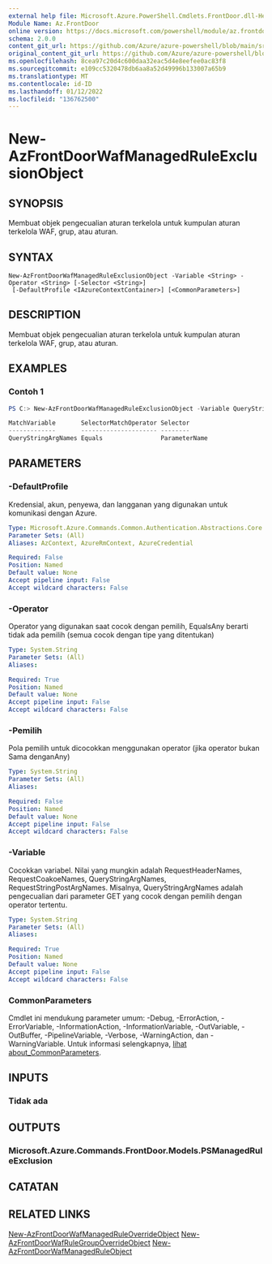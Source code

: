 ```yaml
---
external help file: Microsoft.Azure.PowerShell.Cmdlets.FrontDoor.dll-Help.xml
Module Name: Az.FrontDoor
online version: https://docs.microsoft.com/powershell/module/az.frontdoor/new-azfrontdoorwafmanagedruleexclusionobject
schema: 2.0.0
content_git_url: https://github.com/Azure/azure-powershell/blob/main/src/FrontDoor/FrontDoor/help/New-AzFrontDoorWafManagedRuleExclusionObject.md
original_content_git_url: https://github.com/Azure/azure-powershell/blob/main/src/FrontDoor/FrontDoor/help/New-AzFrontDoorWafManagedRuleExclusionObject.md
ms.openlocfilehash: 8cea97c20d4c600daa32eac5d4e8eefee0ac83f8
ms.sourcegitcommit: e109cc5320478db6aa8a52d49996b133007a65b9
ms.translationtype: MT
ms.contentlocale: id-ID
ms.lasthandoff: 01/12/2022
ms.locfileid: "136762500"
---
```

# New-AzFrontDoorWafManagedRuleExclusionObject

## SYNOPSIS
Membuat objek pengecualian aturan terkelola untuk kumpulan aturan terkelola WAF, grup, atau aturan.

## SYNTAX

```
New-AzFrontDoorWafManagedRuleExclusionObject -Variable <String> -Operator <String> [-Selector <String>]
 [-DefaultProfile <IAzureContextContainer>] [<CommonParameters>]
```

## DESCRIPTION
Membuat objek pengecualian aturan terkelola untuk kumpulan aturan terkelola WAF, grup, atau aturan.

## EXAMPLES

### Contoh 1
```powershell
PS C:> New-AzFrontDoorWafManagedRuleExclusionObject -Variable QueryStringArgNames -Operator Equals -Selector "ParameterName"

MatchVariable       SelectorMatchOperator Selector
-------------       --------------------- --------
QueryStringArgNames Equals                ParameterName
```

## PARAMETERS

### -DefaultProfile
Kredensial, akun, penyewa, dan langganan yang digunakan untuk komunikasi dengan Azure.

```yaml
Type: Microsoft.Azure.Commands.Common.Authentication.Abstractions.Core.IAzureContextContainer
Parameter Sets: (All)
Aliases: AzContext, AzureRmContext, AzureCredential

Required: False
Position: Named
Default value: None
Accept pipeline input: False
Accept wildcard characters: False
```

### -Operator
Operator yang digunakan saat cocok dengan pemilih, EqualsAny berarti tidak ada pemilih (semua cocok dengan tipe yang ditentukan)

```yaml
Type: System.String
Parameter Sets: (All)
Aliases:

Required: True
Position: Named
Default value: None
Accept pipeline input: False
Accept wildcard characters: False
```

### -Pemilih
Pola pemilih untuk dicocokkan menggunakan operator (jika operator bukan Sama denganAny)

```yaml
Type: System.String
Parameter Sets: (All)
Aliases:

Required: False
Position: Named
Default value: None
Accept pipeline input: False
Accept wildcard characters: False
```

### -Variable
Cocokkan variabel. Nilai yang mungkin adalah RequestHeaderNames, RequestCoakoeNames, QueryStringArgNames, RequestStringPostArgNames.
Misalnya, QueryStringArgNames adalah pengecualian dari parameter GET yang cocok dengan pemilih dengan operator tertentu.

```yaml
Type: System.String
Parameter Sets: (All)
Aliases:

Required: True
Position: Named
Default value: None
Accept pipeline input: False
Accept wildcard characters: False
```

### CommonParameters
Cmdlet ini mendukung parameter umum: -Debug, -ErrorAction, -ErrorVariable, -InformationAction, -InformationVariable, -OutVariable, -OutBuffer, -PipelineVariable, -Verbose, -WarningAction, dan -WarningVariable. Untuk informasi selengkapnya, [lihat about_CommonParameters](http://go.microsoft.com/fwlink/?LinkID=113216).

## INPUTS

### Tidak ada

## OUTPUTS

### Microsoft.Azure.Commands.FrontDoor.Models.PSManagedRuleExclusion

## CATATAN

## RELATED LINKS

[New-AzFrontDoorWafManagedRuleOverrideObject](./New-AzFrontDoorWafManagedRuleOverrideObject.md) 
 [New-AzFrontDoorWafRuleGroupOverrideObject](./New-AzFrontDoorWafRuleGroupOverrideObject.md) 
 [New-AzFrontDoorWafManagedRuleObject](./New-AzFrontDoorWafManagedRuleObject.md)
